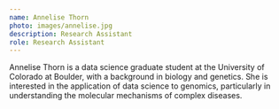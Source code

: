 ```yaml
---
name: Annelise Thorn
photo: images/annelise.jpg
description: Research Assistant
role: Research Assistant
---
```

Annelise Thorn is a data science graduate student at the University of Colorado at Boulder, with a background in biology and genetics. She is interested in the application of data science to genomics, particularly in understanding the molecular mechanisms of complex diseases.

